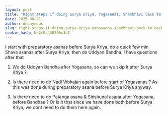 ```yaml
---
layout: post
title: "Right steps if doing Surya Kriya, Yogasanas, Shambhavi back to back"
date: 2025-08-21
author: Anonymous
slug: right-steps-if-doing-surya-kriya-yogasanas-shambhavi-back-to-back
cookie_hash: be2c6c430296c3a2
---
```


I start with preparatory asanas before Surya Kriya, do a quick few min Shava asanas after Surya Kriya, then do Uddyan Bandha. I have questions after that

1. We do Uddyan Bandha after Yogasana, so can we skip it after Surya Kriya ?

2. Is there need to do Nadi Vibhajan again before start of Yogasanas ? As this was done during preparatory asana before Surya Kriya anyway.

3. Is there need to do Patanga asana & Shishupal asana after Yogasana, before Bandhas ? Or is it that since we have done both before Surya Kriya, we dont need to do them here again.

